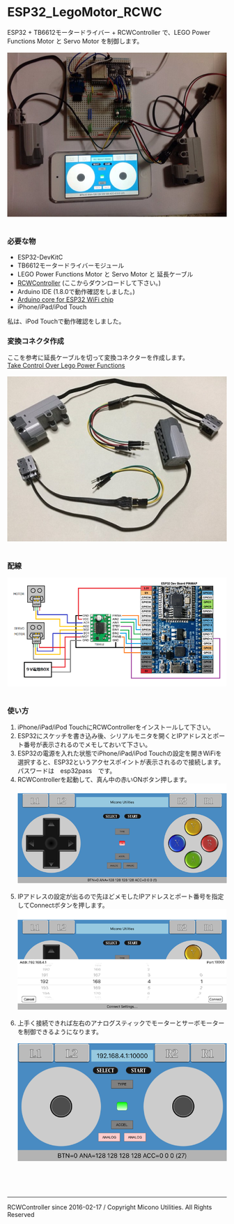 # ESP32_LegoMotor_RCWC
ESP32 + TB6612モータードライバー + RCWController で、LEGO Power Functions Motor と Servo Motor を制御します。<br><br>
![画像1](images/image1.jpg)<br><br>
### 必要な物 ###
* ESP32-DevKitC<br>
* TB6612モータードライバーモジュール
* LEGO Power Functions Motor と Servo Motor と 延長ケーブル
* [RCWController](http://rcwcontroller.micutil.com "Title") (ここからダウンロードして下さい。)
* Arduino IDE (1.8.0で動作確認をしました。)<br>
* [Arduino core for ESP32 WiFi chip](https://github.com/espressif/arduino-esp32 "Title")
* iPhone/iPad/iPod Touch

私は、iPod Touchで動作確認をしました。

### 変換コネクタ作成 ###
ここを参考に延長ケーブルを切って変換コネクターを作成します。<br>
[Take Control Over Lego Power Functions](https://create.arduino.cc/projecthub/Notthemarsian/take-control-over-lego-power-functions-ee0bfa "Title") <br><br>
![画像2](images/image2.jpg)<br><br>

### 配線 ###
![画像3](images/image3.png)<br><br>

### 使い方 ###
 1. iPhone/iPad/iPod TouchにRCWControllerをインストールして下さい。
 2. ESP32にスケッチを書き込み後、シリアルモニタを開くとIPアドレスとポート番号が表示されるのでメモしておいて下さい。
 3. ESP32の電源を入れた状態でiPhone/iPad/iPod Touchの設定を開きWiFiを選択すると、ESP32というアクセスポイントが表示されるので接続します。
パスワードは　esp32pass　です。<br>
 4. RCWControllerを起動して、真ん中の赤いONボタン押します。<br>
![画像4](images/RCWController1.png)<br><br>
 5. IPアドレスの設定が出るので先ほどメモしたIPアドレスとポート番号を指定してConnectボタンを押します。<br>
![画像5](images/RCWController2.png)<br><br>
 6. 上手く接続できれば左右のアナログスティックでモーターとサーボモーターを制御できるようになります。<br><br>
![画像6](images/RCWController3.png)<br><br>


<br><br>

---
RCWController since 2016-02-17 / Copyright Micono Utilities. All Rights Reserved
<br>

